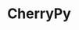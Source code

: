 ---
git: https://github.com/cherrypy/cherrypy
logohandle: cherrypydev
sort: cherrypy
title: CherryPy
website: https://cherrypy.dev/
wikipedia: https://en.m.wikipedia.org/wiki/CherryPy
---